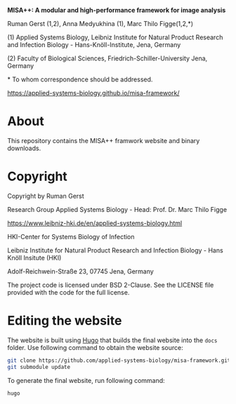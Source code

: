 **MISA++: A modular and high-performance framework for image analysis**

Ruman Gerst (1,2), Anna Medyukhina (1), Marc Thilo Figge(1,2,\*)

(1) Applied Systems Biology, Leibniz Institute for Natural Product Research and Infection Biology - Hans-Knöll-Institute, Jena, Germany

(2) Faculty of Biological Sciences, Friedrich-Schiller-University Jena, Germany

\* To whom correspondence should be addressed.

https://applied-systems-biology.github.io/misa-framework/

# About

This repository contains the MISA++ framwork website and binary downloads.

# Copyright

Copyright by Ruman Gerst

Research Group Applied Systems Biology - Head: Prof. Dr. Marc Thilo Figge

https://www.leibniz-hki.de/en/applied-systems-biology.html

HKI-Center for Systems Biology of Infection

Leibniz Institute for Natural Product Research and Infection Biology - Hans Knöll Insitute (HKI)

Adolf-Reichwein-Straße 23, 07745 Jena, Germany

The project code is licensed under BSD 2-Clause.
See the LICENSE file provided with the code for the full license.

# Editing the website

The website is built using [Hugo](https://gohugo.io/) that builds the final website into the `docs` folder.
Use following command to obtain the website source:

```bash
git clone https://github.com/applied-systems-biology/misa-framework.git
git submodule update
```

To generate the final website, run following command:

```bash
hugo
```
